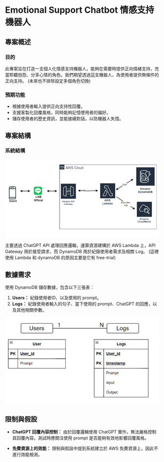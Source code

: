 
# Emotional Support Chatbot 情感支持機器人

## 專案概述

### 目的

此專案旨在打造一支個人化情感支持機器人，能夠在需要時提供正向情緒支持，充當聆聽抱怨、分享心情的角色。我們期望透過這支機器人，為使用者提供無條件的正向支持。
(未來也不排除設定多個角色切換)

### 預期功能

- 根據使用者輸入提供正向支持性回覆。
- 支援客製化回覆風格，同時能夠記憶使用者的偏好。
- 儲存使用者的歷史資訊，並能接續對話，以防機器人失憶。

## 專案結構

### 系統結構

![系統結構](./docs/images/system_structure.PNG)

主要透過 ChatGPT API 處理回應邏輯，運算資源建構於 AWS Lambda 上，API Gateway 用於接受請求，而 DynamoDB 用於紀錄使用者需求及相關 Log。
(這裡使用 Lambda 和 dynamoDB 的原因主要是它有 free-trial)

## 數據需求

使用 DynamoDB 儲存數據，包含以下三張表：

1. **Users：** 紀錄使用者ID、以及使用的 prompt。
2. **Logs：** 紀錄使用者輸入的句子、當下使用的 prompt、ChatGPT 的回應，以及其他相關參數。

![數據結構](./docs/images/data_structure.PNG)


## 限制與假設

- **ChatGPT 回覆內容控制：** 由於回覆邏輯使用 ChatGPT 實作，無法嚴格控制其回覆內容。測試時應關注使用 prompt 是否能夠有效地影響回覆風格。

- **免費資源上的效能：** 限制與假設中提到系統建立於 AWS 免費資源上，因此不進行效能檢測。

